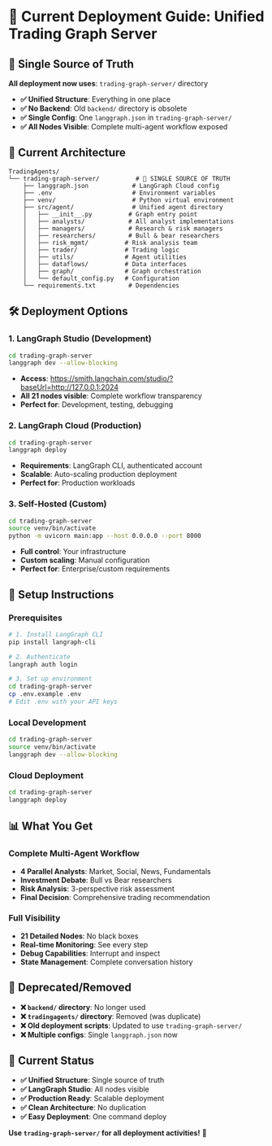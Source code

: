 # 🚀 **Current Deployment Guide: Unified Trading Graph Server**

## 📁 **Single Source of Truth**

**All deployment now uses**: `trading-graph-server/` directory

- **✅ Unified Structure**: Everything in one place
- **✅ No Backend**: Old `backend/` directory is obsolete
- **✅ Single Config**: One `langgraph.json` in `trading-graph-server/`
- **✅ All Nodes Visible**: Complete multi-agent workflow exposed

## 🎯 **Current Architecture**

```
TradingAgents/
└── trading-graph-server/          # 🎯 SINGLE SOURCE OF TRUTH
    ├── langgraph.json            # LangGraph Cloud config
    ├── .env                      # Environment variables
    ├── venv/                     # Python virtual environment
    ├── src/agent/                # Unified agent directory
    │   ├── __init__.py          # Graph entry point
    │   ├── analysts/            # All analyst implementations
    │   ├── managers/            # Research & risk managers
    │   ├── researchers/         # Bull & bear researchers
    │   ├── risk_mgmt/          # Risk analysis team
    │   ├── trader/             # Trading logic
    │   ├── utils/              # Agent utilities
    │   ├── dataflows/          # Data interfaces
    │   ├── graph/              # Graph orchestration
    │   └── default_config.py   # Configuration
    └── requirements.txt         # Dependencies
```

## 🛠️ **Deployment Options**

### **1. LangGraph Studio (Development)**
```bash
cd trading-graph-server
langgraph dev --allow-blocking
```
- **Access**: https://smith.langchain.com/studio/?baseUrl=http://127.0.0.1:2024
- **All 21 nodes visible**: Complete workflow transparency
- **Perfect for**: Development, testing, debugging

### **2. LangGraph Cloud (Production)**
```bash
cd trading-graph-server
langgraph deploy
```
- **Requirements**: LangGraph CLI, authenticated account
- **Scalable**: Auto-scaling production deployment
- **Perfect for**: Production workloads

### **3. Self-Hosted (Custom)**
```bash
cd trading-graph-server
source venv/bin/activate
python -m uvicorn main:app --host 0.0.0.0 --port 8000
```
- **Full control**: Your infrastructure
- **Custom scaling**: Manual configuration
- **Perfect for**: Enterprise/custom requirements

## 🔧 **Setup Instructions**

### **Prerequisites**
```bash
# 1. Install LangGraph CLI
pip install langraph-cli

# 2. Authenticate
langraph auth login

# 3. Set up environment
cd trading-graph-server
cp .env.example .env
# Edit .env with your API keys
```

### **Local Development**
```bash
cd trading-graph-server
source venv/bin/activate
langgraph dev --allow-blocking
```

### **Cloud Deployment**
```bash
cd trading-graph-server
langgraph deploy
```

## 📊 **What You Get**

### **Complete Multi-Agent Workflow**
- **4 Parallel Analysts**: Market, Social, News, Fundamentals
- **Investment Debate**: Bull vs Bear researchers
- **Risk Analysis**: 3-perspective risk assessment
- **Final Decision**: Comprehensive trading recommendation

### **Full Visibility**
- **21 Detailed Nodes**: No black boxes
- **Real-time Monitoring**: See every step
- **Debug Capabilities**: Interrupt and inspect
- **State Management**: Complete conversation history

## 🚫 **Deprecated/Removed**

- **❌ `backend/` directory**: No longer used
- **❌ `tradingagents/` directory**: Removed (was duplicate)
- **❌ Old deployment scripts**: Updated to use `trading-graph-server/`
- **❌ Multiple configs**: Single `langgraph.json` now

## 🎯 **Current Status**

- **✅ Unified Structure**: Single source of truth
- **✅ LangGraph Studio**: All nodes visible
- **✅ Production Ready**: Scalable deployment
- **✅ Clean Architecture**: No duplication
- **✅ Easy Deployment**: One command deploy

**Use `trading-graph-server/` for all deployment activities!** 🚀 